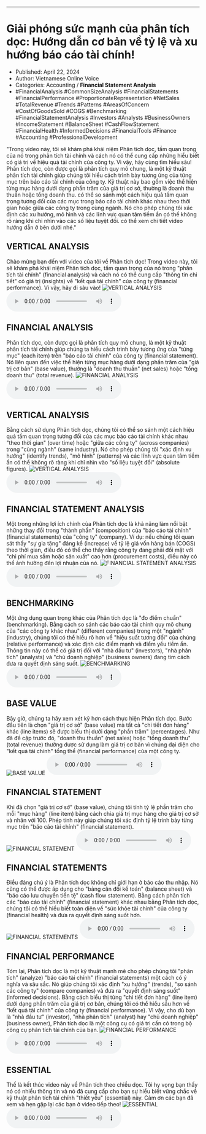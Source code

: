 
---

# Giải phóng sức mạnh của phân tích dọc: Hướng dẫn cơ bản về tỷ lệ và xu hướng báo cáo tài chính!

- Published: April 22, 2024
- Author: Vietnamese Online Voice
- Categories: Accounting / **Financial Statement Analysis**
- #FinancialAnalysis #CommonSizeAnalysis #FinancialStatements #FinancialPerformance #ProportionateRepresentation #NetSales #TotalRevenue #Trends #Patterns #AreasOfConcern #CostOfGoodsSold #COGS #Benchmarking #FinancialStatementAnalysis #Investors #Analysts #BusinessOwners #IncomeStatement #BalanceSheet #CashFlowStatement #FinancialHealth #InformedDecisions #FinancialTools #Finance #Accounting #ProfessionalDevelopment

"Trong video này, tôi sẽ khám phá khái niệm Phân tích dọc, tầm quan trọng của nó trong phân tích tài chính và cách nó có thể cung cấp những hiểu biết có giá trị về hiệu quả tài chính của công ty. Vì vậy, hãy cùng tìm hiểu sâu! Phân tích dọc, còn được gọi là phân tích quy mô chung, là một kỹ thuật phân tích tài chính giúp chúng tôi hiểu cách trình bày tương ứng của từng mục trên báo cáo tài chính của công ty. Kỹ thuật này bao gồm việc thể hiện từng mục hàng dưới dạng phần trăm của giá trị cơ sở, thường là doanh thu thuần hoặc tổng doanh thu. có thể so sánh một cách hiệu quả tầm quan trọng tương đối của các mục trong báo cáo tài chính khác nhau theo thời gian hoặc giữa các công ty trong cùng ngành. Nó cho phép chúng tôi xác định các xu hướng, mô hình và các lĩnh vực quan tâm tiềm ẩn có thể không rõ ràng khi chỉ nhìn vào các số liệu tuyệt đối. có thể xem chi tiết video hướng dẫn ở bên dưới nhé."


## VERTICAL ANALYSIS

Chào mừng bạn đến với video của tôi về Phân tích dọc! Trong video này, tôi sẽ khám phá khái niệm Phân tích dọc, tầm quan trọng của nó trong "phân tích tài chính" (financial analysis) và cách nó có thể cung cấp "thông tin chi tiết" có giá trị (insights) về "kết quả tài chính" của công ty (financial performance). Vì vậy, hãy đi sâu vào!
![VERTICAL ANALYSIS](https://http-archiver-apis-production-80.schnworks.com/storage/images/transitions/2024-04-22/transition--11713095991-Montserrat-Black-880E4F.jpg)
<audio controls>
    <source src="https://http-archiver-apis-production-80.schnworks.com/storage/audio/file-43823144542.mp3" type="audio/mpeg">
</audio>



## FINANCIAL ANALYSIS

Phân tích dọc, còn được gọi là phân tích quy mô chung, là một kỹ thuật phân tích tài chính giúp chúng ta hiểu cách trình bày tương ứng của "từng mục" (each item) trên "báo cáo tài chính" của công ty (financial statement). Nó liên quan đến việc thể hiện từng mục hàng dưới dạng phần trăm của "giá trị cơ bản" (base value), thường là "doanh thu thuần" (net sales) hoặc "tổng doanh thu" (total revenue).
![FINANCIAL ANALYSIS](https://http-archiver-apis-production-80.schnworks.com/storage/images/transitions/2024-04-22/transition--8433091242-Montserrat-Thin-1A237E.jpg)
<audio controls>
    <source src="https://http-archiver-apis-production-80.schnworks.com/storage/audio/file-20996051741.mp3" type="audio/mpeg">
</audio>



## VERTICAL ANALYSIS

Bằng cách sử dụng Phân tích dọc, chúng tôi có thể so sánh một cách hiệu quả tầm quan trọng tương đối của các mục báo cáo tài chính khác nhau "theo thời gian" (over time) hoặc "giữa các công ty" (across companies) trong "cùng ngành" (same industry). Nó cho phép chúng tôi "xác định xu hướng" (identify trends), "mô hình" (patterns) và các lĩnh vực quan tâm tiềm ẩn có thể không rõ ràng khi chỉ nhìn vào "số liệu tuyệt đối" (absolute figures).
![VERTICAL ANALYSIS](https://http-archiver-apis-production-80.schnworks.com/storage/images/transitions/2024-04-22/transition--12301401160-Montserrat-Black-4A148C.jpg)
<audio controls>
    <source src="https://http-archiver-apis-production-80.schnworks.com/storage/audio/file-5339574845.mp3" type="audio/mpeg">
</audio>



## FINANCIAL STATEMENT ANALYSIS

Một trong những lợi ích chính của Phân tích dọc là khả năng làm nổi bật những thay đổi trong "thành phần" (composition) của "báo cáo tài chính" (financial statements) của "công ty" (company). Ví dụ: nếu chúng tôi quan sát thấy "sự gia tăng" đáng kể (increase) về tỷ lệ giá vốn hàng bán (COGS) theo thời gian, điều đó có thể cho thấy rằng công ty đang phải đối mặt với "chi phí mua sắm hoặc sản xuất" cao hơn (procurement costs), điều này có thể ảnh hưởng đến lợi nhuận của nó.
![FINANCIAL STATEMENT ANALYSIS](https://http-archiver-apis-production-80.schnworks.com/storage/images/transitions/2024-04-22/transition--13821249-Montserrat-Bold-7B1FA2.jpg)
<audio controls>
    <source src="https://http-archiver-apis-production-80.schnworks.com/storage/audio/file-8713842482.mp3" type="audio/mpeg">
</audio>



## BENCHMARKING

Một ứng dụng quan trọng khác của Phân tích dọc là "đo điểm chuẩn" (benchmarking). Bằng cách so sánh các báo cáo tài chính quy mô chung của "các công ty khác nhau" (different companies) trong một "ngành" (industry), chúng tôi có thể hiểu rõ hơn về "hiệu suất tương đối" của chúng (relative performance) và xác định các điểm mạnh và điểm yếu tiềm ẩn. Thông tin này có thể có giá trị đối với "nhà đầu tư" (investors), "nhà phân tích" (analysts) và "chủ doanh nghiệp" (business owners) đang tìm cách đưa ra quyết định sáng suốt.
![BENCHMARKING](https://http-archiver-apis-production-80.schnworks.com/storage/images/transitions/2024-04-22/transition--6212237599-Montserrat-Medium-880E4F.jpg)
<audio controls>
    <source src="https://http-archiver-apis-production-80.schnworks.com/storage/audio/file-13015554568.mp3" type="audio/mpeg">
</audio>



## BASE VALUE

Bây giờ, chúng ta hãy xem xét kỹ hơn cách thực hiện Phân tích dọc. Bước đầu tiên là chọn "giá trị cơ sở" (base value) mà tất cả "chi tiết đơn hàng" khác (line items) sẽ được biểu thị dưới dạng "phần trăm" (percentages). Như đã đề cập trước đó, "doanh thu thuần" (net sales) hoặc "tổng doanh thu" (total revenue) thường được sử dụng làm giá trị cơ bản vì chúng đại diện cho "kết quả tài chính" tổng thể (financial performance) của một công ty.
![BASE VALUE](https://http-archiver-apis-production-80.schnworks.com/storage/images/transitions/2024-04-22/transition--6622654859-Montserrat-Regular-7B1FA2.jpg)
<audio controls>
    <source src="https://http-archiver-apis-production-80.schnworks.com/storage/audio/file-8990536841.mp3" type="audio/mpeg">
</audio>



## FINANCIAL STATEMENT

Khi đã chọn "giá trị cơ sở" (base value), chúng tôi tính tỷ lệ phần trăm cho mỗi "mục hàng" (line item) bằng cách chia giá trị mục hàng cho giá trị cơ sở và nhân với 100. Phép tính này giúp chúng tôi xác định tỷ lệ trình bày từng mục trên "báo cáo tài chính" (financial statement).
![FINANCIAL STATEMENT](https://http-archiver-apis-production-80.schnworks.com/storage/images/transitions/2024-04-22/transition--30263664934-Montserrat-Black-512DA8.jpg)
<audio controls>
    <source src="https://http-archiver-apis-production-80.schnworks.com/storage/audio/file-10804202692.mp3" type="audio/mpeg">
</audio>



## FINANCIAL STATEMENTS

Điều đáng chú ý là Phân tích dọc không chỉ giới hạn ở báo cáo thu nhập. Nó cũng có thể được áp dụng cho "bảng cân đối kế toán" (balance sheet) và "báo cáo lưu chuyển tiền tệ" (cash flow statement). Bằng cách phân tích các "báo cáo tài chính" (financial statement) khác nhau bằng Phân tích dọc, chúng tôi có thể hiểu biết toàn diện về "sức khỏe tài chính" của công ty (financial health) và đưa ra quyết định sáng suốt hơn.
![FINANCIAL STATEMENTS](https://http-archiver-apis-production-80.schnworks.com/storage/images/transitions/2024-04-22/transition--16412149984-Montserrat-Black-004895.jpg)
<audio controls>
    <source src="https://http-archiver-apis-production-80.schnworks.com/storage/audio/file-17694776305.mp3" type="audio/mpeg">
</audio>



## FINANCIAL PERFORMANCE

Tóm lại, Phân tích dọc là một kỹ thuật mạnh mẽ cho phép chúng tôi "phân tích" (analyze) "báo cáo tài chính" (financial statements) một cách có ý nghĩa và sâu sắc. Nó giúp chúng tôi xác định "xu hướng" (trends), "so sánh các công ty" (compare companies) và đưa ra "quyết định sáng suốt" (informed decisions). Bằng cách biểu thị từng "chi tiết đơn hàng" (line item) dưới dạng phần trăm của giá trị cơ bản, chúng tôi có thể hiểu sâu hơn về "kết quả tài chính" của công ty (financial performance). Vì vậy, cho dù bạn là "nhà đầu tư" (investor), "nhà phân tích" (analyst) hay "chủ doanh nghiệp" (business owner), Phân tích dọc là một công cụ có giá trị cần có trong bộ công cụ phân tích tài chính của bạn.
![FINANCIAL PERFORMANCE](https://http-archiver-apis-production-80.schnworks.com/storage/images/transitions/2024-04-22/transition--30669709086-Montserrat-Bold-880E4F.jpg)
<audio controls>
    <source src="https://http-archiver-apis-production-80.schnworks.com/storage/audio/file-29940181131.mp3" type="audio/mpeg">
</audio>



## ESSENTIAL

Thế là kết thúc video này về Phân tích theo chiều dọc. Tôi hy vọng bạn thấy nó có nhiều thông tin và nó đã cung cấp cho bạn sự hiểu biết vững chắc về kỹ thuật phân tích tài chính "thiết yếu" (essential) này. Cảm ơn các bạn đã xem và hẹn gặp lại các bạn ở video tiếp theo!
![ESSENTIAL](https://http-archiver-apis-production-80.schnworks.com/storage/images/transitions/2024-04-22/transition-5076944093-Montserrat-Medium-004895.jpg)
<audio controls>
    <source src="https://http-archiver-apis-production-80.schnworks.com/storage/audio/file-8019119150.mp3" type="audio/mpeg">
</audio>

